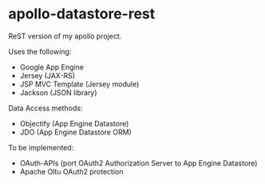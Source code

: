 # apollo-datastore-rest
ReST version of my apollo project.

Uses the following:
- Google App Engine
- Jersey (JAX-RS)
- JSP MVC Template (Jersey module)
- Jackson (JSON library)

Data Access methods:
- Objectify (App Engine Datastore)
- JDO (App Engine Datastore ORM)

To be implemented:
- OAuth-APIs (port OAuth2 Authorization Server to App Engine Datastore)
- Apache Oltu OAuth2 protection
